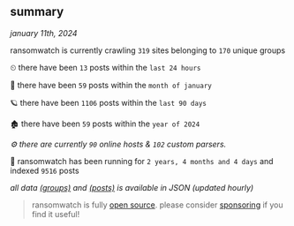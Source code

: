 
## summary
_january 11th, 2024_

ransomwatch is currently crawling `319` sites belonging to `170` unique groups

⏲ there have been `13` posts within the `last 24 hours`

🦈 there have been `59` posts within the `month of january`

🪐 there have been `1106` posts within the `last 90 days`

🏚 there have been `59` posts within the `year of 2024`

_⚙️ there are currently `90` online hosts & `102` custom parsers._

🦕 ransomwatch has been running for `2 years, 4 months and 4 days` and indexed `9516` posts

_all data  [(groups)](http://ransomwhat.telemetry.ltd/groups) and [(posts)](http://ransomwhat.telemetry.ltd/posts) is available in JSON (updated hourly)_

> ransomwatch is fully [open source](https://github.com/joshhighet/ransomwatch#ransomwatch--). please consider [sponsoring](https://github.com/sponsors/joshhighet) if you find it useful!
